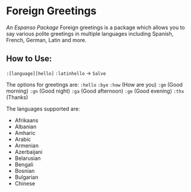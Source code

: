 # Foreign Greetings
*An Espanso Package*
Foreign greetings is a package which allows you to say various polite greetings in multiple languages including Spanish, French, German, Latin and more.

## How to Use:
`:[language][hello]`
`:latinhello` → `Salve`

The options for greetings are:
`:hello`
`:bye`
`:how` (How are you)
`:gm` (Good morning)
`:gn` (Good night)
`:ga` (Good afternoon)
`:ge` (Good evening)
`:thx` (Thanks)

The languages supported are:
- Afrikaans
- Albanian
- Amharic
- Arabic
- Armenian
- Azerbaijani
- Belarusian
- Bengali
- Bosnian
- Bulgarian
- Chinese